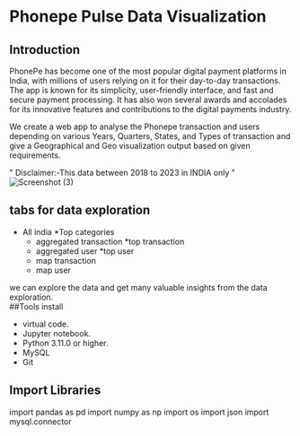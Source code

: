 
# Phonepe Pulse Data Visualization
## Introduction
PhonePe has become one of the most popular digital payment platforms in India, with millions of users relying on it for their day-to-day transactions. The app is known for its simplicity, user-friendly interface, and fast and secure payment processing. It has also won several awards and accolades for its innovative features and contributions to the digital payments industry.

We create a web app to analyse the Phonepe transaction and users depending on various Years, Quarters, States, and Types of transaction and give a Geographical and Geo visualization output based on given requirements.

" Disclaimer:-This data between 2018 to 2023 in INDIA only "
![Screenshot (3)](https://github.com/Ansiyasafi/phone-pe/assets/159064188/79f7d34f-2b77-4b2f-ac5d-f5fb78b20a2d)
## tabs for data exploration
* All india                              *Top categories
    * aggregated transaction                *top transaction
    * aggregated user                       *top user
    * map transaction
    * map user

we can explore the data and get many valuable insights from the data exploration.      
##Tools install
* virtual code.
* Jupyter notebook.
* Python 3.11.0 or higher.
* MySQL
* Git
## Import Libraries
import pandas as pd
import numpy as np
import os
import json
import mysql.connector
